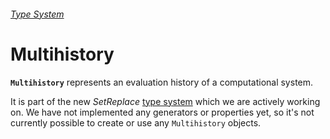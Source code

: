 ###### [Type System](README.md)

# Multihistory

**`Multihistory`** represents an evaluation history of a computational system.

It is part of the new *SetReplace* [type system](README.md) which we are actively working on. We have not implemented
any generators or properties yet, so it's not currently possible to create or use any `Multihistory` objects.

